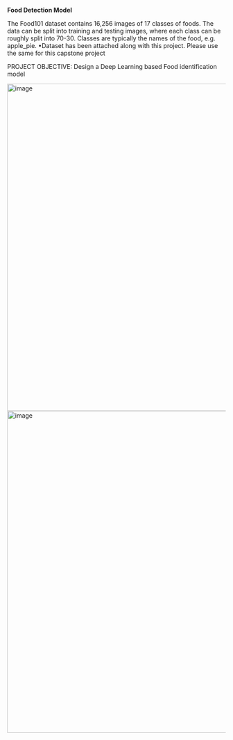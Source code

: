**Food Detection Model**

The  Food101  dataset  contains  16,256  images  of  17  classes  of  foods.  The  data  can  be  split  into  training  and  testing  images, where each class can be roughly split into 70-30. Classes are typically the names of the food, e.g. apple_pie. •Dataset has been attached along with this project. Please use the same for this capstone project

PROJECT OBJECTIVE: Design a Deep Learning based Food identification model

<img width="752" alt="image" src="https://github.com/user-attachments/assets/6c4f9ae1-ccf5-484f-a4ef-697729d7b412" />

<img width="740" alt="image" src="https://github.com/user-attachments/assets/1411fa34-42da-41cf-9277-13216c605af3" />
